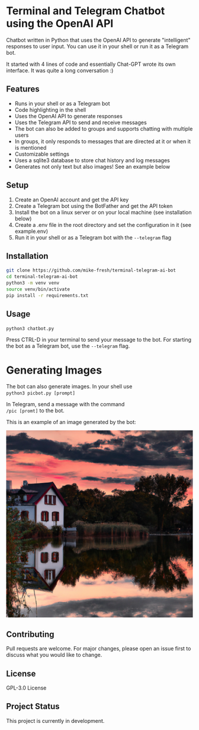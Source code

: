 # Terminal and Telegram Chatbot using the OpenAI API

Chatbot written in Python that uses the OpenAI API to generate "intelligent" responses to user input. 
You can use it in your shell or run it as a Telegram bot.

It started with 4 lines of code and essentially Chat-GPT wrote its own interface. It was quite a long conversation :)

## Features
- Runs in your shell or as a Telegram bot
- Code highlighting in the shell
- Uses the OpenAI API to generate responses
- Uses the Telegram API to send and receive messages
- The bot can also be added to groups and supports chatting with multiple users
- In groups, it only responds to messages that are directed at it or when it is mentioned
- Customizable settings
- Uses a sqlite3 database to store chat history and log messages
- Generates not only text but also images! See an example below

## Setup
1. Create an OpenAI account and get the API key
2. Create a Telegram bot using the BotFather and get the API token
3. Install the bot on a linux server or on your local machine (see installation below)
4. Create a .env file in the root directory and set the configuration in it (see example.env)
5. Run it in your shell or as a Telegram bot with the `--telegram` flag

## Installation

```bash
git clone https://github.com/mike-fresh/terminal-telegram-ai-bot
cd terminal-telegram-ai-bot
python3 -m venv venv
source venv/bin/activate
pip install -r requirements.txt
```

## Usage

```bash
python3 chatbot.py
```
Press CTRL-D in your terminal to send your message to the bot.
For starting the bot as a Telegram bot, use the `--telegram` flag.

# Generating Images
The bot can also generate images. In your shell use  
`python3 picbot.py [prompt]`

In Telegram, send a message with the command  
`/pic [promt]` to the bot.

This is an example of an image generated by the bot:

![Sample Image](sample_images/house_on_lake_in_sunset.png)



## Contributing
Pull requests are welcome. For major changes, please open an issue first to discuss what you would like to change.

## License
GPL-3.0 License

## Project Status
This project is currently in development. 

